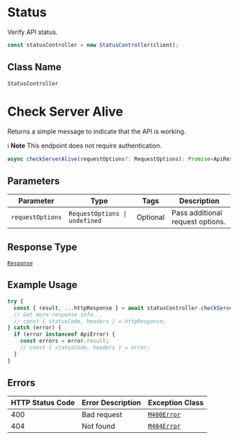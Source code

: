 # Status

Verify API status.

```ts
const statusController = new StatusController(client);
```

## Class Name

`StatusController`


# Check Server Alive

Returns a simple message to indicate that the API is working.

:information_source: **Note** This endpoint does not require authentication.

```ts
async checkServerAlive(requestOptions?: RequestOptions): Promise<ApiResponse<Response>>
```

## Parameters

| Parameter | Type | Tags | Description |
|  --- | --- | --- | --- |
| `requestOptions` | `RequestOptions \| undefined` | Optional | Pass additional request options. |

## Response Type

[`Response`](../../doc/models/response.md)

## Example Usage

```ts
try {
  const { result, ...httpResponse } = await statusController.checkServerAlive();
  // Get more response info...
  // const { statusCode, headers } = httpResponse;
} catch (error) {
  if (error instanceof ApiError) {
    const errors = error.result;
    // const { statusCode, headers } = error;
  }
}
```

## Errors

| HTTP Status Code | Error Description | Exception Class |
|  --- | --- | --- |
| 400 | Bad request | [`M400Error`](../../doc/models/m400-error.md) |
| 404 | Not found | [`M404Error`](../../doc/models/m404-error.md) |

